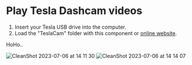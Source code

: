 # Play Tesla Dashcam videos

1. Insert your Tesla USB drive into the computer.
2. Load the "TeslaCam" folder with this component or [online website](https://yuriten.github.io/tesla-cam-player/dist/index.html).

HoHo..

![CleanShot 2023-07-06 at 14 11 30](https://github.com/yuriten/tesla-cam-player/assets/51118096/12822a96-2876-459e-ae1e-19e4c93f319d)
![CleanShot 2023-07-06 at 14 14 07](https://github.com/yuriten/tesla-cam-player/assets/51118096/81021a9d-1d5e-45bf-a0b9-54f72b2f6153)
